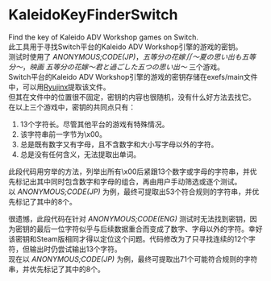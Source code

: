 # KaleidoKeyFinderSwitch
Find the key of Kaleido ADV Workshop games on Switch.  
此工具用于寻找Switch平台的Kaleido ADV Workshop引擎的游戏的密钥。  
测试时使用了 _ANONYMOUS;CODE(JP)_，_五等分の花嫁∬～夏の思い出も五等分～_，_映画 五等分の花嫁～君と過ごした五つの思い出～_ 三个游戏。  
Switch平台的Kaleido ADV Workshop引擎的游戏的密钥存储在exefs/main文件中，可以用[Ryujinx](https://github.com/Ryujinx/Ryujinx)提取该文件。  
但其在文件中的位置很不固定，密钥的内容也很随机，没有什么好方法去找它。  
在以上三个游戏中，密钥的共同点只有：  
 1. 13个字符长。尽管其他平台的游戏有特殊情况。  
 2. 该字符串前一字节为\\x00。  
 3. 总是既有数字又有字母，且不含数字和大小写字母以外的字符。  
 4. 总是没有任何含义，无法提取出单词。  

此段代码用穷举的方法，列举出所有\\x00后紧跟13个数字或字母的字符串，并优先标记出其中同时包含数字和字母的组合，再由用户手动筛选或逐个测试。  
以 _ANONYMOUS;CODE(JP)_ 为例，最终可提取出53个符合规则的字符串，并优先标记了其中的8个。  
  
很遗憾，此段代码在针对 _ANONYMOUS;CODE(ENG)_ 测试时无法找到密钥，因为密钥的最后一位字符似乎与后续数据重合而变成了数字、字母以外的字符。幸好该密钥和Steam版相同才得以定位这个问题。代码修改为了只寻找连续的12个字符，但输出时仍尝试输出13个字符。  
现在以 _ANONYMOUS;CODE(JP)_ 为例，最终可提取出71个可能符合规则的字符串，并优先标记了其中的8个。  